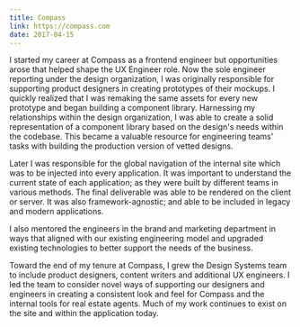 ```yaml
---
title: Compass
link: https://compass.com
date: 2017-04-15
---
```


I started my career at Compass as a frontend engineer but opportunities arose that helped shape the UX Engineer role. Now the sole engineer reporting under the design organization, I was originally responsible for supporting product designers in creating prototypes of their mockups. I quickly realized that I was remaking the same assets for every new prototype and began building a component library. Harnessing my relationships within the design organization, I was able to create a solid representation of a component library based on the design's needs within the codebase. This became a valuable resource for engineering teams' tasks with building the production version of vetted designs.

Later I was responsible for the global navigation of the internal site which was to be injected into every application. It was important to understand the current state of each application; as they were built by different teams in various methods. The final deliverable was able to be rendered on the client or server. It was also framework-agnostic; and able to be included in legacy and modern applications.

I also mentored the engineers in the brand and marketing department in ways that aligned with our existing engineering model and upgraded existing technologies to better support the needs of the business.

Toward the end of my tenure at Compass, I grew the Design Systems team to include product designers, content writers and additional UX engineers. I led the team to consider novel ways of supporting our designers and engineers in creating a consistent look and feel for Compass and the internal tools for real estate agents. Much of my work continues to exist on the site and within the application today.